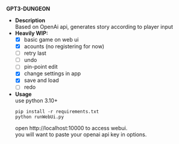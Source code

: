 __GPT3-DUNGEON__

 * **Description**    
    Based on OpenAi api, generates story according to player input
 * **Heavily WIP:**    
    - [x] basic game on web ui
    - [x] acounts (no registering for now)
    - [ ] retry last
    - [ ] undo
    - [ ] pin-point edit
    - [x] change settings in app
    - [x] save and load
    - [ ] redo

 * **Usage**    
    use python 3.10+    
    ```
    pip install -r requirements.txt
    python runWebUi.py
    ```
    open http://localhost:10000 to access webui.    
    you will want to paste your openai api key in options.
